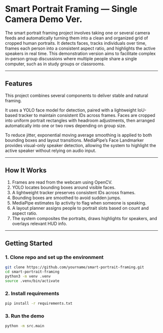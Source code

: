 # Smart Portrait Framing — Single Camera Demo Ver.

The smart portrait framing project involves taking one or several camera feeds and automatically turning them into a clean and organized grid of cropped human portraits. It detects faces, tracks individuals over time, frames each person into a consistent aspect ratio, and highlights the active speakers in real time. This demonstration version aims to facilitate complex in-person group discussions where multiple people share a single computer, such as in study groups or classrooms.

---

## Features
This project combines several components to deliver stable and natural framing.  

It uses a YOLO face model for detection, paired with a lightweight IoU-based tracker to maintain consistent IDs across frames. Faces are cropped into uniform portrait rectangles with headroom adjustments, then arranged automatically into one or two rows depending on group size.  

To reduce jitter, exponential moving average smoothing is applied to both bounding boxes and layout transitions. MediaPipe’s Face Landmarker provides visual-only speaker detection, allowing the system to highlight the active speaker without relying on audio input.  

---

## How It Works
1. Frames are read from the webcam using OpenCV.  
2. YOLO locates bounding boxes around visible faces.  
3. A lightweight tracker preserves consistent IDs across frames.  
4. Bounding boxes are smoothed to avoid sudden jumps.  
5. MediaPipe estimates lip activity to flag when someone is speaking.  
6. A layout planner assigns people to portrait slots based on count and aspect ratio.  
7. The system composites the portraits, draws highlights for speakers, and overlays relevant HUD info. 

---

## Getting Started

### 1. Clone repo and set up the environment
```bash
git clone https://github.com/yourname/smart-portrait-framing.git
cd smart-portrait-framing
python3 -m venv .venv
source .venv/bin/activate
```

### 2. Install requirements
```bash
pip install -r requirements.txt
```

### 3. Run the demo
```bash
python -m src.main
```
